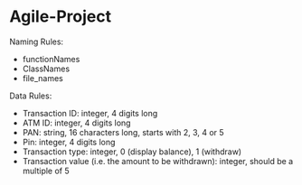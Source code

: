 # Agile-Project

Naming Rules:

 - functionNames
 - ClassNames
 - file_names

Data Rules:

 - Transaction ID: integer, 4 digits long
 - ATM ID: integer, 4 digits long
 - PAN: string, 16 characters long, starts with 2, 3, 4 or 5
 - Pin: integer, 4 digits long
 - Transaction type: integer, 0 (display balance), 1 (withdraw)
 - Transaction value (i.e. the amount to be withdrawn): integer, should be a multiple of 5
